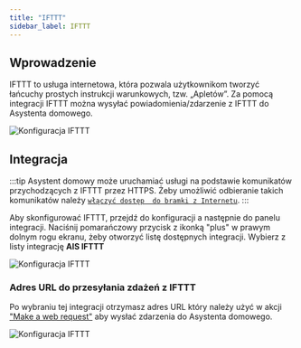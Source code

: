 ```yaml
---
title: "IFTTT"
sidebar_label: IFTTT
---
```



## Wprowadzenie

IFTTT to usługa internetowa, która pozwala użytkownikom tworzyć łańcuchy prostych instrukcji warunkowych, tzw. „Apletów”.
Za pomocą integracji IFTTT można wysyłać powiadomienia/zdarzenie z IFTTT do Asystenta domowego.

![Konfiguracja IFTTT](/img/en/bramka/ifttt_0.png)


## Integracja

:::tip
Asystent domowy może uruchamiać usługi na podstawie komunikatów przychodzących z IFTTT przez HTTPS. Żeby umożliwić odbieranie takich komunikatów należy [`włączyć dostęp  do bramki z Internetu`](/docs/ais_bramka_remote_www_index).
:::

Aby skonfigurować IFTTT, przejdź do konfiguracji a następnie do panelu integracji. Naciśnij pomarańczowy przycisk z ikonką "plus" w prawym dolnym rogu ekranu, żeby otworzyć listę dostępnych integracji. Wybierz z listy integrację **AIS IFTTT**

![Konfiguracja IFTTT](/img/en/bramka/ifttt_1.png)

### Adres URL do przesyłania zdażeń z IFTTT

Po wybraniu tej integracji otrzymasz adres URL który należy użyć w akcji ["Make a web request"](https://ifttt.com/maker_webhooks) aby wysłać zdarzenia do Asystenta domowego.

![Konfiguracja IFTTT](/img/en/bramka/ifttt_2.png)
